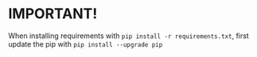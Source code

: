# IMPORTANT!
When installing requirements with ```pip install -r requirements.txt```, first update the pip with ```pip install --upgrade pip```